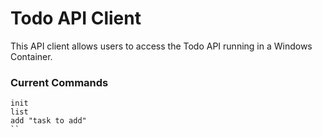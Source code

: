 # Todo API Client

This API client allows users to access the Todo API running in a Windows
Container.

### Current Commands
```
init
list
add "task to add"
``
